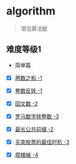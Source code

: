 # algorithm
> 常见算法题
## 难度等级1
* 简单篇

- [x] [两数之和 -1](https://github.com/HUYIJUNCODING/algorithm/blob/master/lib/array.js)
- [x] [整数反转 -1](https://github.com/HUYIJUNCODING/algorithm/blob/master/lib/mathematics.js)
- [x] [回文数 -2](https://github.com/HUYIJUNCODING/algorithm/blob/master/lib/mathematics.js)  
- [x] [罗马数字转整数 -3](https://github.com/HUYIJUNCODING/algorithm/blob/master/lib/mathematics.js)
- [x] [最长公共前缀 -2](https://github.com/HUYIJUNCODING/algorithm/blob/master/lib/array.js)
- [x] [买卖股票的最佳时机 -3](https://github.com/HUYIJUNCODING/algorithm/blob/master/lib/array.js)
- [x] [爬楼梯 -4](https://github.com/HUYIJUNCODING/algorithm/blob/master/lib/mathematics.js)
    
